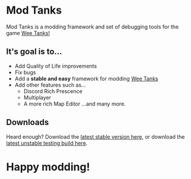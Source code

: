 # Mod Tanks
Mod Tanks is a modding framework and set of debugging tools for the game [Wee Tanks!](https://www.weetanks.com/)

## It's goal is to...
  - Add Quality of Life improvements
  - Fix bugs
  - Add a **stable and easy** framework for modding [Wee Tanks](https://www.weetanks.com/)
  - Add other features such as...
      - Discord Rich Prescence
      - Multiplayer
      - A more rich Map Editor
...and many more.

## Downloads
Heard enough? Download the [latest stable version here](https://github.com/nonperforming/ModTanks/releases/), or download the [latest unstable testing build here](https://github.com/nonperforming/ModTanks/archive/refs/heads/main.zip).

# Happy modding!
